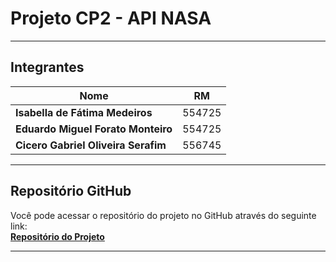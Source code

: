 # Projeto CP2 - API NASA

---

## Integrantes

| Nome                                      | RM      |
|-------------------------------------------|---------|
| **Isabella de Fátima Medeiros**          | 554725  |
| **Eduardo Miguel Forato Monteiro**       | 554725  |
| **Cicero Gabriel Oliveira Serafim**      | 556745  |

---

## Repositório GitHub

Você pode acessar o repositório do projeto no GitHub através do seguinte link:  
[**Repositório do Projeto**](https://github.com/IsabellaMedeiros1/front-CP2)

---
